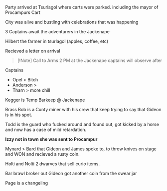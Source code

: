 Party arrived at Tsurlagol where carts were parked. including the mayor of Procampurs Cart

City was alive and bustling with celebrations that was happening 

3 Captains await the adventurers in the Jackenape 

Hilbert the farmer in tsurlagol (apples, coffee, etc)

Recieved a letter on arrival 

> [!Note] Call to Arms
> 2 PM at the Jackenape captains will observe after

Captains 
- Opel > Bitch 
- Anderson > 
- Tharn > more chill

Kegger is Temp Barkeep @ Jackenape

Brass Bob is a Cunty miner with his crew that keep trying to say that Gideon is in his spot. 

Todd is the guard who fucked around and found out, got kicked by a horse and now has a case of mild retardation.

**Izzy not in town she was sent to Procampur**

Mynard > Bard that Gideon and James spoke to, to throw knives on stage and WON and recieved a rusty coin. 

Holti and Nolti 2 dwarves that sell curio items. 

Bar brawl broker out Gideon got another coin from the swear jar

Page is a changeling
